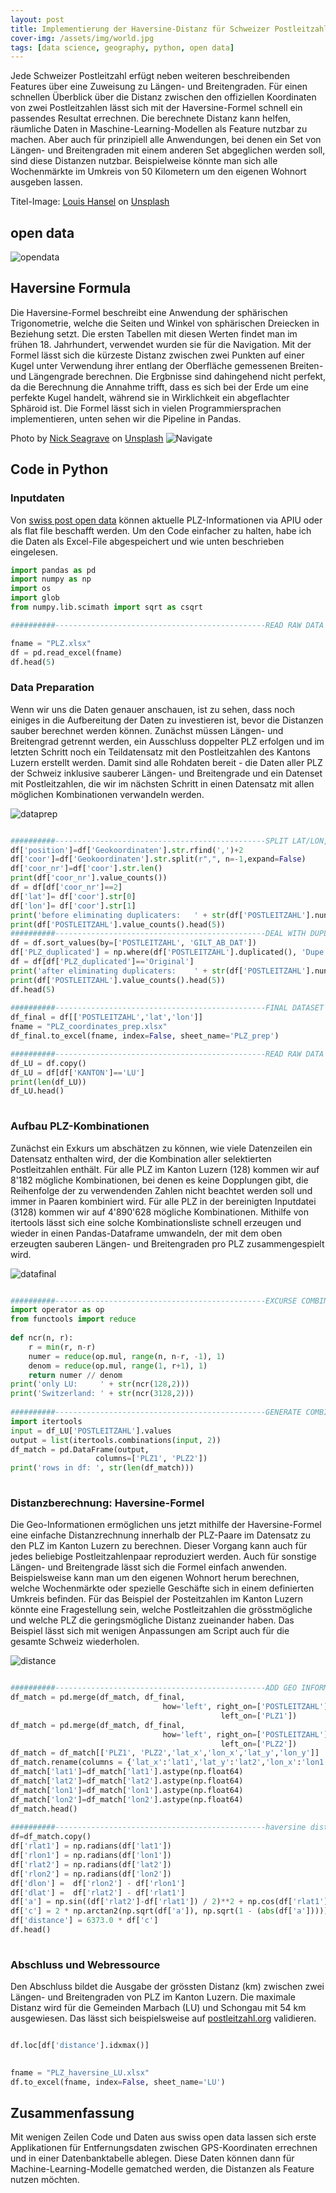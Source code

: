 ```yaml
---
layout: post
title: Implementierung der Haversine-Distanz für Schweizer Postleitzahlen. Von opendata zu Beispielfragestellungen.
cover-img: /assets/img/world.jpg
tags: [data science, geography, python, open data]
---
```


Jede Schweizer Postleitzahl erfügt neben weiteren beschreibenden Features über eine Zuweisung zu Längen- und Breitengraden. Für einen schnellen Überblick über die Distanz zwischen den offiziellen Koordinaten von zwei Postleitzahlen lässt sich mit der Haversine-Formel schnell ein passendes Resultat errechnen. Die berechnete Distanz kann helfen, räumliche Daten in Maschine-Learning-Modellen als Feature nutzbar zu machen. Aber auch für prinzipiell alle Anwendungen, bei denen ein Set von Längen- und Breitengraden mit einem anderen Set abgeglichen werden soll, sind diese Distanzen nutzbar. Beispielweise könnte man sich alle Wochenmärkte im Umkreis von 50 Kilometern um den eigenen Wohnort ausgeben lassen.

Titel-Image: <span><a href="https://unsplash.com/@louishansel?utm_source=unsplash&utm_medium=referral&utm_content=creditCopyText">Louis Hansel</a> on <a href="https://unsplash.com/s/photos/circle-map?utm_source=unsplash&utm_medium=referral&utm_content=creditCopyText">Unsplash</a></span>
 
## open data

![opendata](/assets/img/opendata.png)

## Haversine Formula

Die Haversine-Formel beschreibt eine Anwendung der sphärischen Trigonometrie, welche die Seiten und Winkel von sphärischen Dreiecken in Beziehung setzt. Die ersten Tabellen mit diesen Werten findet man im frühen 18. Jahrhundert, verwendet wurden sie für die Navigation. Mit der Formel lässt sich die kürzeste Distanz zwischen zwei Punkten auf einer Kugel unter Verwendung ihrer entlang der Oberfläche gemessenen Breiten- und Längengrade berechnen. Die Ergbnisse sind dahingehend nicht perfekt, da die Berechnung die Annahme trifft, dass es sich bei der Erde um eine perfekte Kugel handelt, während sie in Wirklichkeit ein abgeflachter Sphäroid ist. Die Formel lässt sich in vielen Programmiersprachen implementieren, unten sehen wir die Pipeline in Pandas.

<span>Photo by <a href="https://unsplash.com/@seagrave?utm_source=unsplash&utm_medium=referral&utm_content=creditCopyText">Nick Seagrave</a> on <a href="https://unsplash.com/s/photos/swiss-map?utm_source=unsplash&utm_medium=referral&utm_content=creditCopyText">Unsplash</a></span> ![Navigate](/assets/img/navigate.jpg)

## Code in Python

### Inputdaten

Von [swiss post open data](https://swisspost.opendatasoft.com/explore/dataset/plz_verzeichnis_v2/information/?dataChart=eyJxdWVyaWVzIjpbeyJjb25maWciOnsiZGF0YXNldCI6InBsel92ZXJ6ZWljaG5pc192MiIsIm9wdGlvbnMiOnsibG9jYXRpb24iOiI4LDQ2LjY1NTA5LDguNDE4MjcifX0sImNoYXJ0cyI6W3sidHlwZSI6ImNvbHVtbiIsImZ1bmMiOiJBVkciLCJ5QXhpcyI6Im9ucnAiLCJzY2llbnRpZmljRGlzcGxheSI6dHJ1ZSwiY29sb3IiOiIjNjZjMmE1In1dLCJ4QXhpcyI6InBsel96eiIsIm1heHBvaW50cyI6NTAsInNvcnQiOiIifV0sInRpbWVzY2FsZSI6IiIsImRpc3BsYXlMZWdlbmQiOnRydWV9&location=9,47.01116,7.4913) können aktuelle PLZ-Informationen via APIU oder als flat file beschafft werden. Um den Code einfacher zu halten, habe ich die Daten als Excel-File abgespeichert und wie unten beschrieben eingelesen.
```python
import pandas as pd
import numpy as np
import os
import glob
from numpy.lib.scimath import sqrt as csqrt

##########-----------------------------------------------READ RAW DATA

fname = "PLZ.xlsx"
df = pd.read_excel(fname)
df.head(5)

```

### Data Preparation

Wenn wir uns die Daten genauer anschauen, ist zu sehen, dass noch einiges in die Aufbereitung der Daten zu investieren ist, bevor die Distanzen sauber berechnet werden können. Zunächst müssen Längen- und Breitengrad getrennt werden, ein Ausschluss doppelter PLZ erfolgen und im letzten Schritt noch ein Teildatensatz mit den Postleitzahlen des Kantons Luzern erstellt werden.
Damit sind alle Rohdaten bereit - die Daten aller PLZ der Schweiz inklusive sauberer Längen- und Breitengrade und ein Datenset mit Postleitzahlen, die wir im nächsten Schritt in einen Datensatz mit allen möglichen Kombinationen verwandeln werden.

![dataprep](/assets/img/py_dataprep.png)

```python

##########-----------------------------------------------SPLIT LAT/LON, ACCEPT ONLY CORRECTLY FILLED
df['position']=df['Geokoordinaten'].str.rfind(',')+2
df['coor']=df['Geokoordinaten'].str.split(r",", n=-1,expand=False)
df['coor_nr']=df['coor'].str.len()
print(df['coor_nr'].value_counts())
df = df[df['coor_nr']==2]
df['lat']= df['coor'].str[0]
df['lon']= df['coor'].str[1]
print('before eliminating duplicaters:   ' + str(df['POSTLEITZAHL'].nunique()))
print(df['POSTLEITZAHL'].value_counts().head(5))
##########-----------------------------------------------DEAL WITH DUPLICATES
df = df.sort_values(by=['POSTLEITZAHL', 'GILT_AB_DAT'])
df['PLZ_duplicated'] = np.where(df['POSTLEITZAHL'].duplicated(), 'Dupe', 'Original')
df = df[df['PLZ_duplicated']=='Original']
print('after eliminating duplicaters:    ' + str(df['POSTLEITZAHL'].nunique()))
print(df['POSTLEITZAHL'].value_counts().head(5))
df.head(5)
 
##########-----------------------------------------------FINAL DATASET
df_final = df[['POSTLEITZAHL','lat','lon']]
fname = "PLZ_coordinates_prep.xlsx"
df_final.to_excel(fname, index=False, sheet_name='PLZ_prep')

##########-----------------------------------------------READ RAW DATA - ONLY LU
df_LU = df.copy()
df_LU = df[df['KANTON']=='LU']
print(len(df_LU))
df_LU.head()
 
 ```
 
### Aufbau PLZ-Kombinationen

Zunächst ein Exkurs um abschätzen zu können, wie viele Datenzeilen ein Datensatz enthalten wird, der die Kombination aller selektierten Postleitzahlen enthält. Für alle PLZ im Kanton Luzern (128) kommen wir auf 8'182 mögliche Kombinationen, bei denen es keine Dopplungen gibt, die Reihenfolge der zu verwendenden Zahlen nicht beachtet werden soll und immer in Paaren kombiniert wird. Für alle PLZ in der bereinigten Inputdatei (3128) kommen wir auf 4'890'628 mögliche Kombinationen.
Mithilfe von itertools lässt sich eine solche Kombinationsliste schnell erzeugen und wieder in einen Pandas-Dataframe umwandeln, der mit dem oben erzeugten sauberen Längen- und Breitengraden pro PLZ zusammengespielt wird.

![datafinal](/assets/img/py_datafinal.png)

```python

##########-----------------------------------------------EXCURSE COMBINATIONS
import operator as op
from functools import reduce
 
def ncr(n, r):
    r = min(r, n-r)
    numer = reduce(op.mul, range(n, n-r, -1), 1)
    denom = reduce(op.mul, range(1, r+1), 1)
    return numer // denom
print('only LU:     ' + str(ncr(128,2)))
print('Switzerland: ' + str(ncr(3128,2)))
 
##########-----------------------------------------------GENERATE COMBINATIONS DF
import itertools
input = df_LU['POSTLEITZAHL'].values
output = list(itertools.combinations(input, 2))
df_match = pd.DataFrame(output,
                   columns=['PLZ1', 'PLZ2'])
print('rows in df: ', str(len(df_match)))
 

 ```
 
### Distanzberechnung: Haversine-Formel
  
Die Geo-Informationen ermöglichen uns jetzt mithilfe der Haversine-Formel eine einfache Distanzrechnung innerhalb der PLZ-Paare im Datensatz zu den PLZ im Kanton Luzern zu berechnen. Dieser Vorgang kann auch für jedes beliebige Postleitzahlenpaar reproduziert werden. Auch für sonstige Längen- und Breitengrade lässt sich die Formel einfach anwenden. Beispielsweise kann man um den eigenen Wohnort herum berechnen, welche Wochenmärkte oder spezielle Geschäfte sich in einem definierten Umkreis befinden.
Für das Beispiel der Posteitzahlen im Kanton Luzern könnte eine Fragestellung sein, welche Postleitzahlen die grösstmögliche und welche PLZ die geringsmögliche Distanz zueinander haben. Das Beispiel lässt sich mit wenigen Anpassungen am Script auch für die gesamte Schweiz wiederholen.

![distance](/assets/img/py_dist.png)

```python

##########-----------------------------------------------ADD GEO INFORMATION
df_match = pd.merge(df_match, df_final,
                                  how='left', right_on=['POSTLEITZAHL'],
                                               left_on=['PLZ1'])
df_match = pd.merge(df_match, df_final,
                                  how='left', right_on=['POSTLEITZAHL'],
                                               left_on=['PLZ2'])
df_match = df_match[['PLZ1', 'PLZ2','lat_x','lon_x','lat_y','lon_y']]
df_match.rename(columns = {'lat_x':'lat1','lat_y':'lat2','lon_x':'lon1','lon_y':'lon2'}, inplace = True)
df_match['lat1']=df_match['lat1'].astype(np.float64)
df_match['lat2']=df_match['lat2'].astype(np.float64)
df_match['lon1']=df_match['lon1'].astype(np.float64)
df_match['lon2']=df_match['lon2'].astype(np.float64)
df_match.head()
 
##########-----------------------------------------------haversine distance
df=df_match.copy()
df['rlat1'] = np.radians(df['lat1'])
df['rlon1'] = np.radians(df['lon1'])
df['rlat2'] = np.radians(df['lat2'])
df['rlon2'] = np.radians(df['lon2'])
df['dlon'] =  df['rlon2'] - df['rlon1']
df['dlat'] =  df['rlat2'] - df['rlat1']
df['a'] = np.sin((df['rlat2']-df['rlat1']) / 2)**2 + np.cos(df['rlat1']) * np.cos(df['rlat2']) * np.sin((df['rlon2']-df['rlon1']) / 2)**2
df['c'] = 2 * np.arctan2(np.sqrt(df['a']), np.sqrt(1 - (abs(df['a']))))
df['distance'] = 6373.0 * df['c']
df.head()
 
```

### Abschluss und Webressource

Den Abschluss bildet die Ausgabe der grössten Distanz (km) zwischen zwei Längen- und Breitengraden von PLZ im Kanton Luzern. Die maximale Distanz wird für die Gemeinden Marbach (LU) und Schongau mit 54 km ausgewiesen. Das lässt sich beispielsweise auf [postleitzahl.org](https://ch.postleitzahl.org/entfernung.html) validieren. 

```python

df.loc[df['distance'].idxmax()]

 
fname = "PLZ_haversine_LU.xlsx"
df.to_excel(fname, index=False, sheet_name='LU')

```

## Zusammenfassung

Mit wenigen Zeilen Code und Daten aus swiss open data lassen sich erste Applikationen für Entfernungsdaten zwischen GPS-Koordinaten errechnen und in einer Datenbanktabelle ablegen. Diese Daten können dann für Machine-Learning-Modelle gematched werden, die Distanzen als Feature nutzen möchten.
